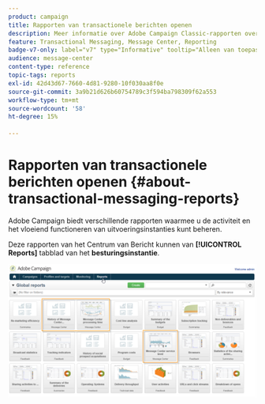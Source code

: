 ```yaml
---
product: campaign
title: Rapporten van transactionele berichten openen
description: Meer informatie over Adobe Campaign Classic-rapporten over transactieberichten
feature: Transactional Messaging, Message Center, Reporting
badge-v7-only: label="v7" type="Informative" tooltip="Alleen van toepassing op Campaign Classic v7"
audience: message-center
content-type: reference
topic-tags: reports
exl-id: 42d43d67-7660-4d81-9280-10f030aa8f0e
source-git-commit: 3a9b21d626b60754789c3f594ba798309f62a553
workflow-type: tm+mt
source-wordcount: '58'
ht-degree: 15%

---
```


# Rapporten van transactionele berichten openen  {#about-transactional-messaging-reports}



Adobe Campaign biedt verschillende rapporten waarmee u de activiteit en het vloeiend functioneren van uitvoeringsinstanties kunt beheren.

Deze rapporten van het Centrum van Bericht kunnen van **[!UICONTROL Reports]** tabblad van het **besturingsinstantie**.

![](assets/messagecenter_reporting_002.png)
